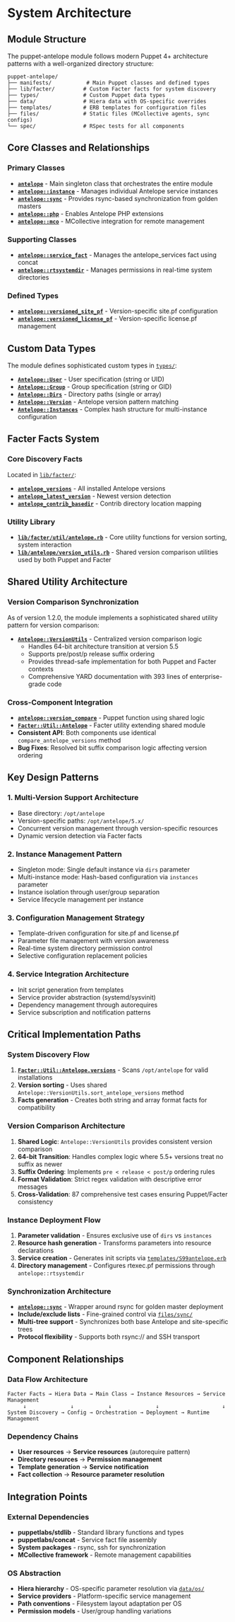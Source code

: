 # System Architecture

## Module Structure
The puppet-antelope module follows modern Puppet 4+ architecture patterns with a well-organized directory structure:

```
puppet-antelope/
├── manifests/           # Main Puppet classes and defined types
├── lib/facter/         # Custom Facter facts for system discovery
├── types/              # Custom Puppet data types
├── data/               # Hiera data with OS-specific overrides
├── templates/          # ERB templates for configuration files
├── files/              # Static files (MCollective agents, sync configs)
└── spec/               # RSpec tests for all components
```

## Core Classes and Relationships

### Primary Classes
- **[`antelope`](manifests/init.pp)** - Main singleton class that orchestrates the entire module
- **[`antelope::instance`](manifests/instance.pp)** - Manages individual Antelope service instances
- **[`antelope::sync`](manifests/sync.pp)** - Provides rsync-based synchronization from golden masters
- **[`antelope::php`](manifests/php.php)** - Enables Antelope PHP extensions
- **[`antelope::mco`](manifests/mco.pp)** - MCollective integration for remote management

### Supporting Classes
- **[`antelope::service_fact`](manifests/service_fact.pp)** - Manages the antelope_services fact using concat
- **[`antelope::rtsystemdir`](manifests/rtsystemdir.pp)** - Manages permissions in real-time system directories

### Defined Types
- **[`antelope::versioned_site_pf`](manifests/versioned_site_pf.pp)** - Version-specific site.pf configuration
- **[`antelope::versioned_license_pf`](manifests/versioned_license_pf.pp)** - Version-specific license.pf management

## Custom Data Types

The module defines sophisticated custom types in [`types/`](types/):
- **[`Antelope::User`](types/user.pp)** - User specification (string or UID)
- **[`Antelope::Group`](types/group.pp)** - Group specification (string or GID)
- **[`Antelope::Dirs`](types/dirs.pp)** - Directory paths (single or array)
- **[`Antelope::Version`](types/version.pp)** - Antelope version pattern matching
- **[`Antelope::Instances`](types/instances.pp)** - Complex hash structure for multi-instance configuration

## Facter Facts System

### Core Discovery Facts
Located in [`lib/facter/`](lib/facter/):
- **[`antelope_versions`](lib/facter/antelope_versions.rb)** - All installed Antelope versions
- **[`antelope_latest_version`](lib/facter/antelope_latest.rb)** - Newest version detection
- **[`antelope_contrib_basedir`](lib/facter/antelope_contrib_basedir.rb)** - Contrib directory location mapping

### Utility Library
- **[`lib/facter/util/antelope.rb`](lib/facter/util/antelope.rb)** - Core utility functions for version sorting, system interaction
- **[`lib/antelope/version_utils.rb`](lib/antelope/version_utils.rb)** - Shared version comparison utilities used by both Puppet and Facter

## Shared Utility Architecture

### Version Comparison Synchronization
As of version 1.2.0, the module implements a sophisticated shared utility pattern for version comparison:

- **[`Antelope::VersionUtils`](lib/antelope/version_utils.rb)** - Centralized version comparison logic
  - Handles 64-bit architecture transition at version 5.5
  - Supports pre/post/p release suffix ordering
  - Provides thread-safe implementation for both Puppet and Facter contexts
  - Comprehensive YARD documentation with 393 lines of enterprise-grade code

### Cross-Component Integration
- **[`antelope::version_compare`](lib/puppet/functions/antelope/version_compare.rb)** - Puppet function using shared logic
- **[`Facter::Util::Antelope`](lib/facter/util/antelope.rb)** - Facter utility extending shared module
- **Consistent API**: Both components use identical `compare_antelope_versions` method
- **Bug Fixes**: Resolved bit suffix comparison logic affecting version ordering

## Key Design Patterns

### 1. Multi-Version Support Architecture
- Base directory: `/opt/antelope`
- Version-specific paths: `/opt/antelope/5.x/`
- Concurrent version management through version-specific resources
- Dynamic version detection via Facter facts

### 2. Instance Management Pattern
- Singleton mode: Single default instance via `dirs` parameter
- Multi-instance mode: Hash-based configuration via `instances` parameter  
- Instance isolation through user/group separation
- Service lifecycle management per instance

### 3. Configuration Management Strategy
- Template-driven configuration for site.pf and license.pf
- Parameter file management with version awareness
- Real-time system directory permission control
- Selective configuration replacement policies

### 4. Service Integration Architecture
- Init script generation from templates
- Service provider abstraction (systemd/sysvinit)
- Dependency management through autorequires
- Service subscription and notification patterns

## Critical Implementation Paths

### System Discovery Flow
1. **[`Facter::Util::Antelope.versions`](lib/facter/util/antelope.rb:140)** - Scans `/opt/antelope` for valid installations
2. **Version sorting** - Uses shared `Antelope::VersionUtils.sort_antelope_versions` method
3. **Facts generation** - Creates both string and array format facts for compatibility

### Version Comparison Architecture
1. **Shared Logic**: `Antelope::VersionUtils` provides consistent version comparison
2. **64-bit Transition**: Handles complex logic where 5.5+ versions treat no suffix as newer
3. **Suffix Ordering**: Implements `pre < release < post/p` ordering rules
4. **Format Validation**: Strict regex validation with descriptive error messages
5. **Cross-Validation**: 87 comprehensive test cases ensuring Puppet/Facter consistency

### Instance Deployment Flow
1. **Parameter validation** - Ensures exclusive use of `dirs` vs `instances`
2. **Resource hash generation** - Transforms parameters into resource declarations
3. **Service creation** - Generates init scripts via [`templates/S99antelope.erb`](templates/S99antelope.erb)
4. **Directory management** - Configures rtexec.pf permissions through `antelope::rtsystemdir`

### Synchronization Architecture
- **[`antelope::sync`](manifests/sync.pp)** - Wrapper around rsync for golden master deployment
- **Include/exclude lists** - Fine-grained control via [`files/sync/`](files/sync/)
- **Multi-tree support** - Synchronizes both base Antelope and site-specific trees
- **Protocol flexibility** - Supports both rsync:// and SSH transport

## Component Relationships

### Data Flow Architecture
```
Facter Facts → Hiera Data → Main Class → Instance Resources → Service Management
     ↓              ↓           ↓              ↓                    ↓
System Discovery → Config → Orchestration → Deployment → Runtime Management
```

### Dependency Chains
- **User resources** → **Service resources** (autorequire pattern)
- **Directory resources** → **Permission management**
- **Template generation** → **Service notification**
- **Fact collection** → **Resource parameter resolution**

## Integration Points

### External Dependencies
- **puppetlabs/stdlib** - Standard library functions and types
- **puppetlabs/concat** - Service fact file assembly
- **System packages** - rsync, ssh for synchronization
- **MCollective framework** - Remote management capabilities

### OS Abstraction
- **Hiera hierarchy** - OS-specific parameter resolution via [`data/os/`](data/os/)
- **Service providers** - Platform-specific service management
- **Path conventions** - Filesystem layout adaptation per OS
- **Permission models** - User/group handling variations